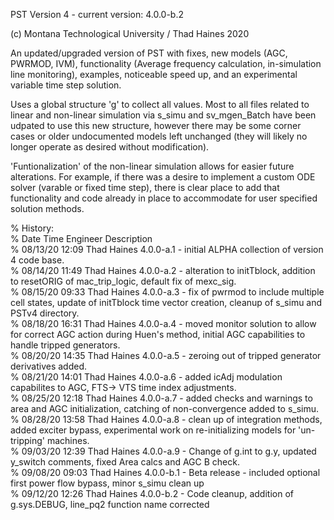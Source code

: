 PST Version 4 - current version: 4.0.0-b.2

(c) Montana Technological University / Thad Haines 2020

An updated/upgraded version of PST with fixes, new models (AGC, PWRMOD, IVM), 
functionality (Average frequency calculation, in-simulation line monitoring),
examples, noticeable speed up, and an experimental variable time step solution.

Uses a global structure 'g' to collect all values. Most to all files related to 
linear and non-linear simulation via s_simu  and sv_mgen_Batch have been udpated 
to use this new structure, however there may be some corner cases or older 
undocumented models left unchanged (they will likely no longer operate as desired 
without modification).

'Funtionalization' of the non-linear simulation allows for easier future 
alterations. For example, if there was a desire to implement a custom ODE solver 
(varable or fixed time step), there is clear place to add that functionality 
and code already in place to accommodate for user specified solution methods.

%   History:  
%   Date        Time    Engineer        Description  
%   08/13/20    12:09   Thad Haines     4.0.0-a.1 - initial ALPHA collection of version 4 code base.   
% 	08/14/20 	11:49 	Thad Haines 	4.0.0-a.2 - alteration to initTblock, addition to resetORIG of mac_trip_logic, default fix of mexc_sig.   
% 	08/15/20 	09:33	Thad Haines 	4.0.0-a.3 - fix of pwrmod to include multiple cell states, update of initTblock time vector creation, cleanup of s_simu and PSTv4 directory.   
%   08/18/20    16:31   Thad Haines     4.0.0-a.4 - moved monitor solution to allow for correct AGC action during Huen's method, initial AGC capabilities to handle tripped generators.    
%   08/20/20    14:35   Thad Haines     4.0.0-a.5 - zeroing out of tripped generator derivatives added.     
%	08/21/20 	14:01 	Thad Haines 	4.0.0-a.6 - added icAdj modulation capabilites to AGC, FTS-> VTS time index adjustments.   
% 	08/25/20 	12:18 	Thad Haines 	4.0.0-a.7 - added checks and warnings to area and AGC initialization, catching of non-convergence added to s_simu.   
%	08/28/20	13:58	Thad Haines		4.0.0-a.8 - clean up of integration methods, added exciter bypass, experimental work on re-initializing models for 'un-tripping' machines.   
%	09/03/20	12:39	Thad Haines		4.0.0-a.9 - Change of g.int to g.y, updated y_switch comments, fixed Area calcs and AGC B check.   
%	09/08/20	09:03	Thad Haines		4.0.0-b.1 - Beta release - included optional first power flow bypass, minor s_simu clean up   
%   09/12/20    12:26   Thad Haines     4.0.0-b.2 - Code cleanup, addition of g.sys.DEBUG, line_pq2 function name corrected